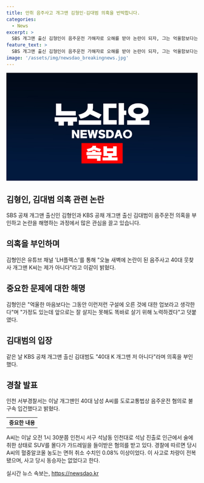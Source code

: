 ```yaml
---
title: 만취 음주사고 개그맨 김형인·김대범 의혹을 반박합니다.
categories:
  - News
excerpt: >
  SBS 개그맨 출신 김형인이 음주운전 가해자로 오해를 받아 논란이 되자, 그는 억울함보다는 업보라고 생각한다며 의혹을 반박했다. 또한, KBS 공채 개그맨 출신 김대범도 40대 K 개그맨 저 아니다라며 의혹을 부인했다. 경찰은 A씨를 음주운전 혐의로 불구속 입건했으며, A씨는 술에 취한 상태로 SUV를 몰던 중 가드레일을 들이받았고 혈중알코올 농도는 면허 취소 수치인 0.08% 이상이었다.
feature_text: >
  SBS 개그맨 출신 김형인이 음주운전 가해자로 오해를 받아 논란이 되자, 그는 억울함보다는 업보라고 생각한다며 의혹을 반박했다. 또한, KBS 공채 개그맨 출신 김대범도 40대 K 개그맨 저 아니다라며 의혹을 부인했다. 경찰은 A씨를 음주운전 혐의로 불구속 입건했으며, A씨는 술에 취한 상태로 SUV를 몰던 중 가드레일을 들이받았고 혈중알코올 농도는 면허 취소 수치인 0.08% 이상이었다.
image: '/assets/img/newsdao_breakingnews.jpg'
---
```


<p><img src="/assets/img/newsdao_breakingnews.jpg" alt="koreaapp 속보" /></p>

<h2 data-ke-size="size26">김형인, 김대범 의혹 관련 논란</h2>

<p data-ke-size="size16">SBS 공채 개그맨 출신인 김형인과 KBS 공채 개그맨 출신 김대범이 음주운전 의혹을 부인하고 논란을 해명하는 과정에서 많은 관심을 끌고 있습니다.</p>

<h2 data-ke-size="size24">의혹을 부인하며</h2>

<p data-ke-size="size16">김형인은 유튜브 채널 'LH플렉스'를 통해 "오늘 새벽에 논란이 된 음주사고 40대 웃찾사 개그맨 K씨는 제가 아니다"라고 이같이 밝혔다.</p>

<h2 data-ke-size="size24">중요한 문제에 대한 해명</h2>

<p data-ke-size="size16">김형인은 "억울한 마음보다는 그동안 이런저런 구설에 오른 것에 대한 업보라고 생각한다"며 "가정도 있는데 앞으로는 잘 살지는 못해도 똑바로 살기 위해 노력하겠다"고 덧붙였다.</p>

<h2 data-ke-size="size24">김대범의 입장</h2>

<p data-ke-size="size16">같은 날 KBS 공채 개그맨 출신 김대범도 "40대 K 개그맨 저 아니다"라며 의혹을 부인했다.</p>

<h2 data-ke-size="size24">경찰 발표</h2>

<p data-ke-size="size16">인천 서부경찰서는 이날 개그맨인 40대 남성 A씨를 도로교통법상 음주운전 혐의로 불구속 입건했다고 밝혔다.</p>

<table>
    <tbody>
        <tr>
            <td style="text-align: center; height: 17px;"><b>중요한 내용</b></td>
        </tr>
    </tbody>
</table>

<p data-ke-size="size16">A씨는 이날 오전 1시 30분쯤 인천시 서구 석남동 인천대로 석남 진출로 인근에서 술에 취한 상태로 SUV를 몰다가 가드레일을 들이받은 혐의를 받고 있다. 경찰에 따르면 당시 A씨의 혈중알코올 농도는 면허 취소 수치인 0.08% 이상이었다. 이 사고로 차량이 전복됐으며, 사고 당시 동승자는 없었다고 한다.</p>
실시간 뉴스 속보는, <a href="https://newsdao.kr" rel="dofollow">https://newsdao.kr</a>


